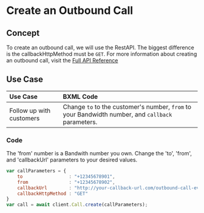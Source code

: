 # Create an Outbound Call

## Concept

To create an outbound call, we will use the RestAPI. The biggest difference is the callbackHttpMethod must be <code class="get">GET</code>. For more information about creating an outbound call, visit the [Full API Reference](../../methods/calls/postCalls.html)

## Use Case
| Use Case                                    | BXML Code                                                 |
|:--------------------------------------------|:----------------------------------------------------------|
| Follow up with customers | Change `to` to the customer's number, `from` to your Bandwidth number, and `callback` parameters. |


### Code
The 'from' number is a Bandwith number you own. Change the 'to', 'from', and 'callbackUrl' parameters to your desired values.

```js
var callParameters = {
    to                 : "+12345678901",
    from               : "+12345678902",
    callbackUrl        : "http://your-callback-url.com/outbound-call-events",
    callbackHttpMethod : "GET"
}
var call = await client.Call.create(callParameters);
```
